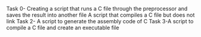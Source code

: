 Task 0- Creating a script that runs a C file through the preprocessor and saves the result into another file
A script that compiles a C file but does not link
Task 2- A script to generate the assembly code of C
Task 3-A script to compile a C file and create an executable file
